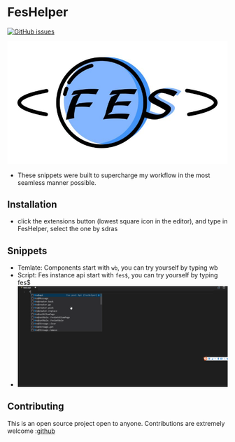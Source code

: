 # FesHelper 
[![GitHub issues](https://img.shields.io/github/issues/sally2015/FesHelper.svg)](https://github.com/sally2015/FesHelper/issues)
  
![logo](./src/images/logo.jpg)
- These snippets were built to supercharge my workflow in the most seamless manner possible.

## Installation
- click the extensions button (lowest square icon in the editor), and type in FesHelper, select the one by sdras

## Snippets
- Temlate: Components start with `wb`, you can try yourself by typing wb
- Script: Fes instance api start with `fes$`, you can try yourself by typing fes$
- ![logo](./src/images/demo.gif)

## Contributing
This is an open source project open to anyone. Contributions are extremely welcome :[github](https://github.com/sally2015/FesHelper)

